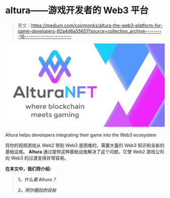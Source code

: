# altura——游戏开发者的 Web3 平台

> 原文：<https://medium.com/coinmonks/altura-the-web3-platform-for-game-developers-92a4d6a55651?source=collection_archive---------16----------------------->

![](img/27d31885ee184c935b6aa28fce9c3685.png)

Altura helps developers integrating their game into the Web3 ecosystem

将你的视频游戏从 Web2 带到 Web3 是困难的，需要大量的 Web3 知识和全新的基础设施。 **Altura** 通过提供这种基础设施解决了这个问题，它使 Web2 游戏公司向 Web3 的过渡变得非常容易。

**在本文中，我们将介绍:**

> ***1。什么是 Altura？***
> 
> ***2。阿尔图拉的目标***